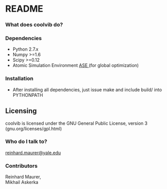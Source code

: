 # README #

### What does coolvib do? ###





### Dependencies ###

* Python 2.7.x
* Numpy >=1.6
* Scipy >=0.12
* Atomic Simulation Environment [ ASE ](https://wiki.fysik.dtu.dk/ase/)
  (for global optimization)

### Installation ###

* After installing all dependencies, just issue make 
and include build/ into PYTHONPATH

## Licensing ##

coolvib is licensed under the GNU General Public License, version 3 (gnu.org/licenses/gpl.html)

### Who do I talk to? ###

reinhard.maurer@yale.edu

### Contributors ###
Reinhard Maurer,  
Mikhail Askerka

